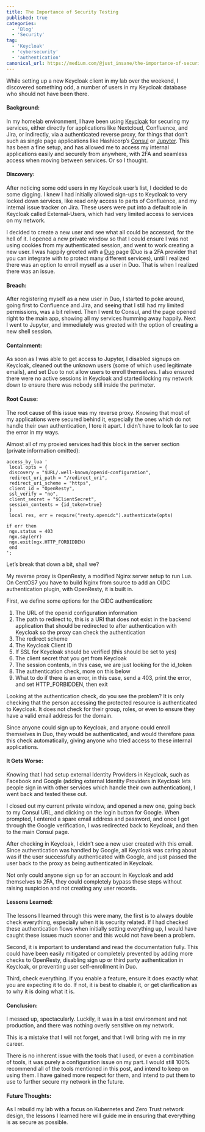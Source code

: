 ```yaml
---
title: The Importance of Security Testing
published: true
categories:
  - 'Blog'
  - 'Security'
tag:
  - 'Keycloak'
  - 'cybersecurity'
  - 'authentication'
canonical_url: https://medium.com/@just_insane/the-importance-of-security-testing-60e8856856c9
---
```


While setting up a new Keycloak client in my lab over the weekend, I discovered something odd, a number of users in my Keycloak database who should not have been there.

#### Background:

In my homelab environment, I have been using [Keycloak](https://www.keycloak.org/) for securing my services, either directly for applications like Nextcloud, Confluence, and Jira, or indirectly, via a authenticated reverse proxy, for things that don’t such as single page applications like Hashicorp’s [Consul](https://www.consul.io/) or [Jupyter](https://jupyter.org/). This has been a fine setup, and has allowed me to access my internal applications easily and securely from anywhere, with 2FA and seamless access when moving between services. Or so I thought.

#### Discovery:

After noticing some odd users in my Keycloak user’s list, I decided to do some digging. I knew I had initially allowed sign-ups to Keycloak to very locked down services, like read only access to parts of Confluence, and my internal issue tracker on Jira. These users were put into a default role in Keycloak called External-Users, which had very limited access to services on my network.

I decided to create a new user and see what all could be accessed, for the hell of it. I opened a new private window so that I could ensure I was not using cookies from my authenticated session, and went to work creating a new user. I was happily greeted with a [Duo](https://duo.com/) page (Duo is a 2FA provider that you can integrate with to protect many different services), until I realized there was an option to enroll myself as a user in Duo. That is when I realized there was an issue.

#### Breach:

After registering myself as a new user in Duo, I started to poke around, going first to Confluence and Jira, and seeing that I still had my limited permissions, was a bit relived. Then I went to Consul, and the page opened right to the main app, showing all my services humming away happily. Next I went to Jupyter, and immediately was greeted with the option of creating a new shell session.

#### Containment:

As soon as I was able to get access to Jupyter, I disabled signups on Keycloak, cleaned out the unknown users (some of which used legitimate emails), and set Duo to not allow users to enroll themselves. I also ensured there were no active sessions in Keycloak and started locking my network down to ensure there was nobody still inside the perimeter.

#### Root Cause:

The root cause of this issue was my reverse proxy. Knowing that most of my applications were secured behind it, especially the ones which do not handle their own authentication, I tore it apart. I didn’t have to look far to see the error in my ways.

Almost all of my proxied services had this block in the server section (private information omitted):

```
access_by_lua '
 local opts = {
 discovery = "$URL/.well-known/openid-configuration",
 redirect_uri_path = "/redirect_uri",
 redirect_uri_scheme = "https",
 client_id = "OpenResty",
 ssl_verify = "no",
 client_secret = "$ClientSecret",
 session_contents = {id_token=true}
 }
 local res, err = require("resty.openidc").authenticate(opts)

if err then
 ngx.status = 403
 ngx.say(err)
 ngx.exit(ngx.HTTP_FORBIDDEN)
 end
';
```

Let’s break that down a bit, shall we?

My reverse proxy is OpenResty, a modified Nginx server setup to run Lua. On CentOS7 you have to build Nginx from source to add an OIDC authentication plugin, with OpenResty, it is built in.

First, we define some options for the OIDC authentication:

1. The URL of the openid configuration information
2. The path to redirect to, this is a URI that does not exist in the backend application that should be redirected to after authentication with Keycloak so the proxy can check the authentication
3. The redirect scheme
4. The Keycloak Client ID
5. If SSL for Keycloak should be verified (this should be set to yes)
6. The client secret that you get from Keycloak
7. The session contents, in this case, we are just looking for the id\_token
8. The authentication check, more on this below
9. What to do if there is an error, in this case, send a 403, print the error, and set HTTP\_FORBIDDEN, then exit

Looking at the authentication check, do you see the problem? It is only checking that the person accessing the protected resource is authenticated to Keycloak. It does not check for their group, roles, or even to ensure they have a valid email address for the domain.

Since anyone could sign up to Keycloak, and anyone could enroll themselves in Duo, they would be authenticated, and would therefore pass this check automatically, giving anyone who tried access to these internal applications.

#### It Gets Worse:

Knowing that I had setup external Identity Providers in Keycloak, such as Facebook and Google (adding external Identity Providers in Keycloak lets people sign in with other services which handle their own authentication), I went back and tested these out.

I closed out my current private window, and opened a new one, going back to my Consul URL, and clicking on the login button for Google. When prompted, I entered a spare email address and password, and once I got through the Google verification, I was redirected back to Keycloak, and then to the main Consul page.

After checking in Keycloak, I didn’t see a new user created with this email. Since authentication was handled by Google, all Keycloak was caring about was if the user successfully authenticated with Google, and just passed the user back to the proxy as being authenticated in Keycloak.

Not only could anyone sign up for an account in Keycloak and add themselves to 2FA, they could completely bypass these steps without raising suspicion and not creating any user records.

#### Lessons Learned:

The lessons I learned through this were many, the first is to always double check everything, especially when it is security related. If I had checked these authentication flows when initially setting everything up, I would have caught these issues much sooner and this would not have been a problem.

Second, it is important to understand and read the documentation fully. This could have been easily mitigated or completely prevented by adding more checks to OpenResty, disabling sign up or third party authentication in Keycloak, or preventing user self-enrollment in Duo.

Third, check everything. If you enable a feature, ensure it does exactly what you are expecting it to do. If not, it is best to disable it, or get clarification as to why it is doing what it is.

#### Conclusion:

I messed up, spectacularly. Luckily, it was in a test environment and not production, and there was nothing overly sensitive on my network.

This is a mistake that I will not forget, and that I will bring with me in my career.

There is no inherent issue with the tools that I used, or even a combination of tools, it was purely a configuration issue on my part. I would still 100% recommend all of the tools mentioned in this post, and intend to keep on using them. I have gained more respect for them, and intend to put them to use to further secure my network in the future.

#### Future Thoughts:

As I rebuild my lab with a focus on Kubernetes and Zero Trust network design, the lessons I learned here will guide me in ensuring that everything is as secure as possible.